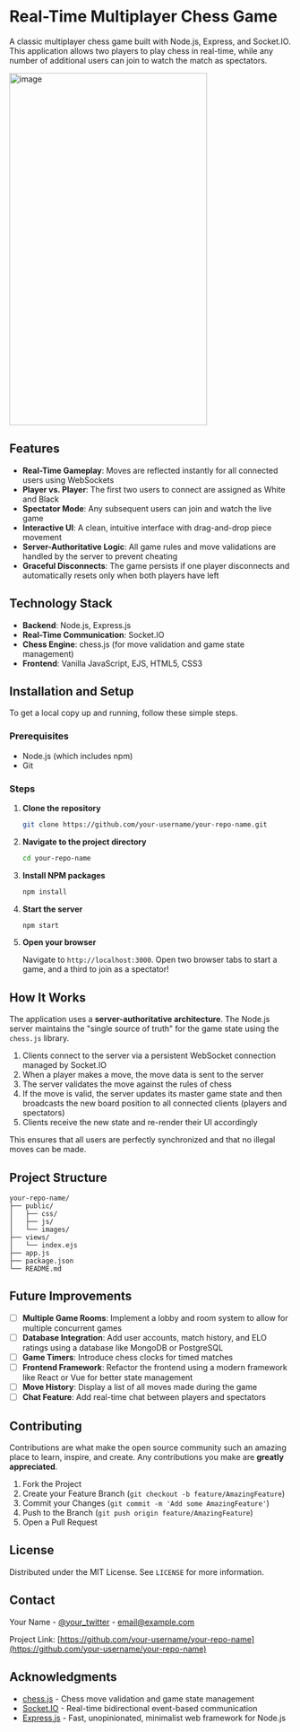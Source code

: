 # Real-Time Multiplayer Chess Game

A classic multiplayer chess game built with Node.js, Express, and Socket.IO. This application allows two players to play chess in real-time, while any number of additional users can join to watch the match as spectators.

<img width="353" height="628" alt="image" src="https://github.com/user-attachments/assets/2aa31421-6c95-4dbb-afcb-4d6bf5778e6b" />


## Features

- **Real-Time Gameplay**: Moves are reflected instantly for all connected users using WebSockets
- **Player vs. Player**: The first two users to connect are assigned as White and Black
- **Spectator Mode**: Any subsequent users can join and watch the live game
- **Interactive UI**: A clean, intuitive interface with drag-and-drop piece movement
- **Server-Authoritative Logic**: All game rules and move validations are handled by the server to prevent cheating
- **Graceful Disconnects**: The game persists if one player disconnects and automatically resets only when both players have left

## Technology Stack

- **Backend**: Node.js, Express.js
- **Real-Time Communication**: Socket.IO
- **Chess Engine**: chess.js (for move validation and game state management)
- **Frontend**: Vanilla JavaScript, EJS, HTML5, CSS3

## Installation and Setup

To get a local copy up and running, follow these simple steps.

### Prerequisites

- Node.js (which includes npm)
- Git

### Steps

1. **Clone the repository**
   ```bash
   git clone https://github.com/your-username/your-repo-name.git
   ```

2. **Navigate to the project directory**
   ```bash
   cd your-repo-name
   ```

3. **Install NPM packages**
   ```bash
   npm install
   ```

4. **Start the server**
   ```bash
   npm start
   ```

5. **Open your browser**
   
   Navigate to `http://localhost:3000`. Open two browser tabs to start a game, and a third to join as a spectator!

## How It Works

The application uses a **server-authoritative architecture**. The Node.js server maintains the "single source of truth" for the game state using the `chess.js` library.

1. Clients connect to the server via a persistent WebSocket connection managed by Socket.IO
2. When a player makes a move, the move data is sent to the server
3. The server validates the move against the rules of chess
4. If the move is valid, the server updates its master game state and then broadcasts the new board position to all connected clients (players and spectators)
5. Clients receive the new state and re-render their UI accordingly

This ensures that all users are perfectly synchronized and that no illegal moves can be made.

## Project Structure

```
your-repo-name/
├── public/
│   ├── css/
│   ├── js/
│   └── images/
├── views/
│   └── index.ejs
├── app.js
├── package.json
└── README.md
```

## Future Improvements

- [ ] **Multiple Game Rooms**: Implement a lobby and room system to allow for multiple concurrent games
- [ ] **Database Integration**: Add user accounts, match history, and ELO ratings using a database like MongoDB or PostgreSQL
- [ ] **Game Timers**: Introduce chess clocks for timed matches
- [ ] **Frontend Framework**: Refactor the frontend using a modern framework like React or Vue for better state management
- [ ] **Move History**: Display a list of all moves made during the game
- [ ] **Chat Feature**: Add real-time chat between players and spectators

## Contributing

Contributions are what make the open source community such an amazing place to learn, inspire, and create. Any contributions you make are **greatly appreciated**.

1. Fork the Project
2. Create your Feature Branch (`git checkout -b feature/AmazingFeature`)
3. Commit your Changes (`git commit -m 'Add some AmazingFeature'`)
4. Push to the Branch (`git push origin feature/AmazingFeature`)
5. Open a Pull Request

## License

Distributed under the MIT License. See `LICENSE` for more information.

## Contact

Your Name - [@your_twitter](https://twitter.com/your_twitter) - email@example.com

Project Link: [https://github.com/your-username/your-repo-name](https://github.com/your-username/your-repo-name)

## Acknowledgments

- [chess.js](https://github.com/jhlywa/chess.js) - Chess move validation and game state management
- [Socket.IO](https://socket.io/) - Real-time bidirectional event-based communication
- [Express.js](https://expressjs.com/) - Fast, unopinionated, minimalist web framework for Node.js
